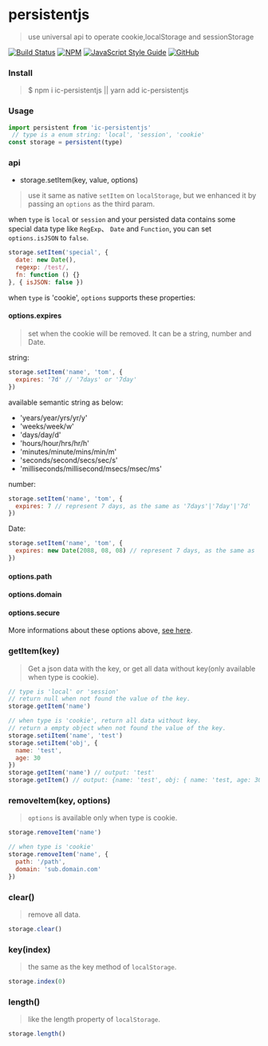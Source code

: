 # persistentjs

> use universal api to operate cookie,localStorage and sessionStorage

[![Build Status](https://img.shields.io/travis/xxxxxMiss/ic-persistentjs/master.svg)](https://travis-ci.org/xxxxxMiss/ic-persistentjs)
[![NPM](https://img.shields.io/npm/v/ic-persistentjs.svg)](https://www.npmjs.com/package/ic-persistentjs)
[![JavaScript Style Guide](https://img.shields.io/badge/code_style-standard-brightgreen.svg)](https://standardjs.com)
[![GitHub](https://img.shields.io/github/license/mashape/apistatus.svg)](https://opensource.org/licenses/MIT)


### Install
>$ npm i ic-persistentjs || yarn add ic-persistentjs

### Usage

```js
import persistent from 'ic-persistentjs'
 // type is a enum string: 'local', 'session', 'cookie'
const storage = persistent(type)
```

### api

- storage.setItem(key, value, options)
> use it same as native `setItem` on `localStorage`, but we enhanced it by passing an `options` as the third param.

when `type` is `local` or `session` and your persisted data contains some special data type like `RegExp`、 `Date` and `Function`, you can set `options.isJSON` to `false`.

```js
storage.setItem('special', {
  date: new Date(),
  regexp: /test/,
  fn: function () {}
}, { isJSON: false })
```

when `type` is 'cookie', `options` supports these properties:

#### options.expires
> set when the cookie will be removed. It can be a string, number and Date.

string:
```js
storage.setItem('name', 'tom', {
  expires: '7d' // '7days' or '7day'
})
```

available semantic string as below:

- 'years/year/yrs/yr/y'
- 'weeks/week/w'
- 'days/day/d'
- 'hours/hour/hrs/hr/h'
- 'minutes/minute/mins/min/m'
- 'seconds/second/secs/sec/s'
- 'milliseconds/millisecond/msecs/msec/ms'

number:
```js
storage.setItem('name', 'tom', {
  expires: 7 // represent 7 days, as the same as '7days'|'7day'|'7d'
})
```

Date:

```js
storage.setItem('name', 'tom', {
  expires: new Date(2088, 08, 08) // represent 7 days, as the same as '7days'|'7day'|'7d'
})
```

#### options.path
#### options.domain
#### options.secure
More informations about these options above, [see here](https://github.com/js-cookie/js-cookie).

### getItem(key)
> Get a json data with the key, or get all data without key(only available when type is cookie).

```js
// type is 'local' or 'session'
// return null when not found the value of the key.
storage.getItem('name')

// when type is 'cookie', return all data without key.
// return a empty object when not found the value of the key.
storage.setiItem('name', 'test')
storage.setiItem('obj', {
  name: 'test',
  age: 30
})
storage.getItem('name') // output: 'test'
storage.getItem() // output: {name: 'test', obj: { name: 'test, age: 30 }}
```

### removeItem(key, options)
> `options` is available only when type is cookie.

```js
storage.removeItem('name')

// when type is 'cookie'
storage.removeItem('name', {
  path: '/path',
  domain: 'sub.domain.com'
})
```

### clear()
> remove all data.

```js
storage.clear()
```

### key(index)
> the same as the key method of `localStorage`.

```js
storage.index(0)
```

### length()
> like the length property of `localStorage`.

```js
storage.length()
```

